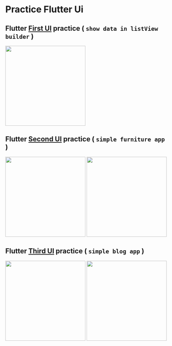# Practice Flutter Ui

## Flutter [First UI](https://github.com/anikrakib/practice_flutter_ui/tree/master/flutter_ui_1) practice ( `show data in listView builder` ) 
<p float="left">
 <img src="https://user-images.githubusercontent.com/31993478/151870247-74b013ba-0dec-471e-8bc9-50d4ebbdba07.png" width= 250>
</p>

## Flutter [Second UI](https://github.com/anikrakib/practice_flutter_ui/tree/master/flutter_ui_2) practice ( `simple furniture app` )
<p float="left">
 <img src="https://user-images.githubusercontent.com/31993478/151868397-77d08c36-490f-4c92-8fd4-c28a51a47474.png" width= 250>
  <img src="https://user-images.githubusercontent.com/31993478/151868416-2487a49b-e5d5-4088-966d-c5b213c2ee60.png" width= 250>
</p>

## Flutter [Third UI](https://github.com/anikrakib/practice_flutter_ui/tree/master/flutter_ui_3) practice ( `simple blog app` )
<p float="left">
 <img src="https://user-images.githubusercontent.com/31993478/151868423-46f57940-b3ab-49ea-8adb-4f40ac5101bf.png" width= 250>
  <img src="https://user-images.githubusercontent.com/31993478/151868433-2413ace9-20e8-4f10-aebd-c4065b68c823.png" width= 250>
</p>
